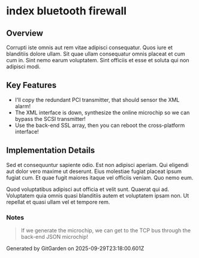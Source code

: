 # index bluetooth firewall

## Overview
Corrupti iste omnis aut rem vitae adipisci consequatur. Quos iure et blanditiis dolore ullam. Sit quae ullam consequatur omnis placeat et cum cum in. Sint nemo earum voluptatem. Sint officiis et esse et soluta qui non adipisci modi.

## Key Features
- I'll copy the redundant PCI transmitter, that should sensor the XML alarm!
- The XML interface is down, synthesize the online microchip so we can bypass the SCSI transmitter!
- Use the back-end SSL array, then you can reboot the cross-platform interface!

## Implementation Details
Sed et consequuntur sapiente odio. Est non adipisci aperiam. Qui eligendi aut dolor vero maxime ut deserunt. Eius molestiae fugiat placeat ipsum fugiat cum. Et quae fugit maiores itaque vel officiis veniam. Quo nemo eum.
 Quod voluptatibus adipisci aut officia et velit sunt. Quaerat qui ad. Voluptatem quia omnis quasi blanditiis autem et voluptatem ipsam non. Ut repellat et quasi ullam vel et tempore rem.

### Notes
> If we generate the microchip, we can get to the TCP bus through the back-end JSON microchip!

Generated by GitGarden on 2025-09-29T23:18:00.601Z